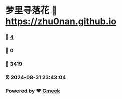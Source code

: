 # 梦里寻落花 :link: https://zhu0nan.github.io 
### :page_facing_up: [4](https://zhu0nan.github.io/tag.html) 
### :speech_balloon: 0 
### :hibiscus: 3419 
### :alarm_clock: 2024-08-31 23:43:04 
### Powered by :heart: [Gmeek](https://github.com/Meekdai/Gmeek)
